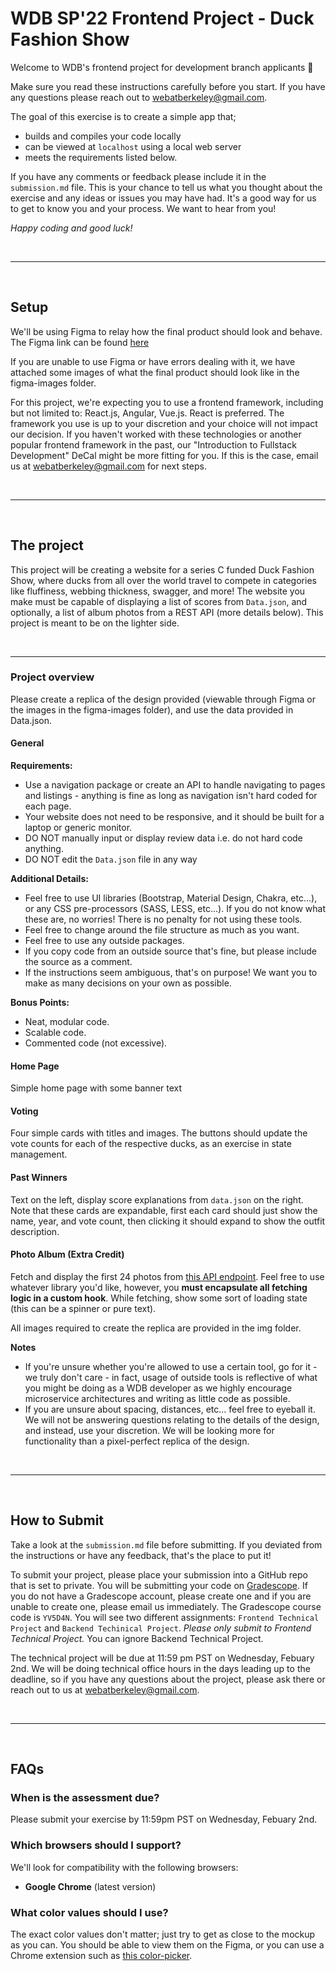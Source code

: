 # WDB SP'22 Frontend Project - Duck Fashion Show

Welcome to WDB's frontend project for development branch applicants 👋

Make sure you read these instructions carefully before you start. If you have any questions please reach out to webatberkeley@gmail.com.

The goal of this exercise is to create a simple app that;

- builds and compiles your code locally
- can be viewed at `localhost` using a local web server
- meets the requirements listed below.

If you have any comments or feedback please include it in the `submission.md` file. This is your chance to tell us what you thought about the exercise and any ideas or issues you may have had. It's a good way for us to get to know you and your process. We want to hear from you!

_Happy coding and good luck!_

<br />

---

<br />

## Setup

We'll be using Figma to relay how the final product should look and behave. The Figma link can be found [here](https://www.figma.com/file/SILn3ZZ9NYpQTTyOlYdb4Q/%5BSP-'22-Frontend-Project%5D?node-id=0%3A1)

If you are unable to use Figma or have errors dealing with it, we have attached some images of what the final product should look like in the figma-images folder.

For this project, we're expecting you to use a frontend framework, including but not limited to: React.js, Angular, Vue.js. React is preferred. The framework you use is up to your discretion and your choice will not impact our decision. If you haven't worked with these technologies or another popular frontend framework in the past, our "Introduction to Fullstack Development" DeCal might be more fitting for you. If this is the case, email us at webatberkeley@gmail.com for next steps.

<br />

---

<br />

## The project

This project will be creating a website for a series C funded Duck Fashion Show, where ducks from all over the world travel to compete in categories like fluffiness, webbing thickness, swagger, and more! The website you make must be capable of displaying a list of scores from `Data.json`, and optionally, a list of album photos from a REST API (more details below). This project is meant to be on the lighter side.

<br />

---

### **Project overview**

Please create a replica of the design provided (viewable through Figma or the images in the figma-images folder), and use the data provided in Data.json.

#### General

**Requirements:**

- Use a navigation package or create an API to handle navigating to pages and listings - anything is fine as long as navigation isn't hard coded for each page.
- Your website does not need to be responsive, and it should be built for a laptop or generic monitor.
- DO NOT manually input or display review data i.e. do not hard code anything.
- DO NOT edit the `Data.json` file in any way

**Additional Details:**

- Feel free to use UI libraries (Bootstrap, Material Design, Chakra, etc...), or any CSS pre-processors (SASS, LESS, etc...). If you do not know what these are, no worries! There is no penalty for not using these tools.
- Feel free to change around the file structure as much as you want.
- Feel free to use any outside packages.
- If you copy code from an outside source that's fine, but please include the source as a comment.
- If the instructions seem ambiguous, that's on purpose! We want you to make as many decisions on your own as possible.

**Bonus Points:**

- Neat, modular code.
- Scalable code.
- Commented code (not excessive).

#### Home Page
Simple home page with some banner text

#### Voting
Four simple cards with titles and images. The buttons should update the vote counts for each of the respective ducks, as an exercise in state management.

#### Past Winners
Text on the left, display score explanations from `data.json` on the right. Note that these cards are expandable, first each card should just show the name, year, and vote count, then clicking it should expand to show the outfit description.

#### Photo Album (Extra Credit)
Fetch and display the first 24 photos from [this API endpoint](https://jsonplaceholder.typicode.com/photos). Feel free to use whatever library you'd like, however, you **must encapsulate all fetching logic in a custom hook**. While fetching, show some sort of loading state (this can be a spinner or pure text).

All images required to create the replica are provided in the img folder.

**Notes**

- If you're unsure whether you're allowed to use a certain tool, go for it - we truly don't care - in fact, usage of outside tools is reflective of what you might be doing as a WDB developer as we highly encourage microservice architectures and writing as little code as possible.
- If you are unsure about spacing, distances, etc... feel free to eyeball it. We will not be answering questions relating to the details of the design, and instead, use your discretion. We will be looking more for functionality than a pixel-perfect replica of the design.

<br />

---

<br />

## How to Submit

Take a look at the `submission.md` file before submitting. If you deviated from the instructions or have any feedback, that's the place to put it!

To submit your project, please place your submission into a GitHub repo that is set to private. You will be submitting your code on [Gradescope](https://www.gradescope.com/). If you do not have a Gradescope account, please create one and if you are unable to create one, please email us immediately. The Gradescope course code is `YV5D4N`. You will see two different assignments: `Frontend Technical Project` and `Backend Techinical Project`. _Please only submit to Frontend Technical Project._ You can ignore Backend Technical Project.

The technical project will be due at 11:59 pm PST on Wednesday, Febuary 2nd. We will be doing technical office hours in the days leading up to the deadline, so if you have any questions about the project, please ask there or reach out to us at webatberkeley@gmail.com. 

<br />

---

<br />

## FAQs

### **When is the assessment due?**

Please submit your exercise by 11:59pm PST on Wednesday, Febuary 2nd.

### **Which browsers should I support?**

We'll look for compatibility with the following browsers:

- **Google Chrome** (latest version)
 
### **What color values should I use?**

The exact color values don't matter; just try to get as close to the mockup as you can. You should be able to view them on the Figma, or you can use a Chrome extension such as <a href="https://chrome.google.com/webstore/detail/colorpick-eyedropper/ohcpnigalekghcmgcdcenkpelffpdolg?hl=en" target="_blank">this color-picker</a>.
